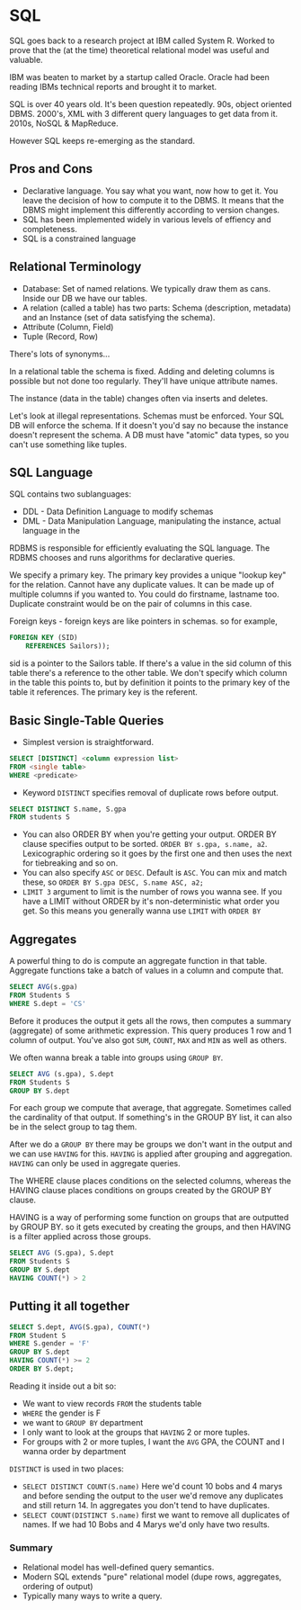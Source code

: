 # SQL

SQL goes back to a research project at IBM called System R. Worked to prove that the (at the time) theoretical relational model was useful and valuable.

IBM was beaten to market by a startup called Oracle. Oracle had been reading IBMs technical reports and brought it to market. 

SQL is over 40 years old. It's been question repeatedly. 90s, object oriented DBMS. 2000's, XML with 3 different query languages to get data from it. 2010s, NoSQL & MapReduce.

However SQL keeps re-emerging as the standard.

## Pros and Cons

- Declarative language. You say what you want, now how to get it. You leave the decision of how to compute it to the DBMS. It means that the DBMS might implement this differently according to version changes.
- SQL has been implemented widely in various levels of effiency and completeness.
- SQL is a constrained language

## Relational Terminology

- Database: Set of named relations. We typically draw them as cans. Inside our DB we have our tables.
- A relation (called a table) has two parts: Schema (description, metadata) and an Instance (set of data satisfying the schema).
- Attribute (Column, Field)
- Tuple (Record, Row)

There's lots of synonyms...

In a relational table the schema is fixed. Adding and deleting columns is possible but not done too regularly. They'll have unique attribute names.

The instance (data in the table) changes often via inserts and deletes.

Let's look at illegal representations. Schemas must be enforced. Your SQL DB will enforce the schema. If it doesn't you'd say no because the instance doesn't represent the schema. A DB must have "atomic" data types, so you can't use something like tuples.

## SQL Language

SQL contains two sublanguages:
- DDL - Data Definition Language to modify schemas
- DML - Data Manipulation Language, manipulating the instance, actual language in the

RDBMS is responsible for efficiently evaluating the SQL language. The RDBMS chooses and runs algorithms for declarative queries.

We specify a primary key. The primary key provides a unique "lookup key" for the relation. Cannot have any duplicate values. It can be made up of multiple columns if you wanted to. You could do firstname, lastname too. Duplicate constraint would be on the pair of columns in this case.

Foreign keys - foreign keys are like pointers in schemas. so for example,

```SQL
FOREIGN KEY (SID)
    REFERENCES Sailors));
```

sid is a pointer to the Sailors table. If there's a value in the sid column of this table there's a reference to the other table. We don't specify which column in the table this points to, but by definition it points to the primary key of the table it references. The primary key is the referent.

## Basic Single-Table Queries

- Simplest version is straightforward.

```SQL
SELECT [DISTINCT] <column expression list>
FROM <single table>
WHERE <predicate>
```

- Keyword `DISTINCT` specifies removal of duplicate rows before output. 

```SQL
SELECT DISTINCT S.name, S.gpa
FROM students S
```

- You can also ORDER BY when you're getting your output. ORDER BY clause specifies output to be sorted. `ORDER BY s.gpa, s.name, a2`. Lexicographic ordering so it goes by the first one and then uses the next for tiebreaking and so on.
- You can also specify `ASC` or `DESC`. Default is `ASC`. You can mix and match these, so `ORDER BY S.gpa DESC, S.name ASC, a2;`
- `LIMIT 3` argument to limit is the number of rows you wanna see. If you have a LIMIT without ORDER by it's non-deterministic what order you get. So this means you generally wanna use `LIMIT` with `ORDER BY`

## Aggregates

A powerful thing to do is compute an aggregate function in that table. Aggregate functions take a batch of values in a column and compute that. 

```SQL
SELECT AVG(s.gpa)
FROM Students S
WHERE S.dept = 'CS'
```

Before it produces the output it gets all the rows, then computes a summary (aggregate) of some arithmetic expression. This query produces 1 row and 1 column of output. You've also got `SUM`, `COUNT`, `MAX` and `MIN` as well as others.

We often wanna break a table into groups using `GROUP BY`. 
```SQL
SELECT AVG (s.gpa), S.dept
FROM Students S
GROUP BY S.dept
```

For each group we compute that average, that aggregate. Sometimes called the cardinality of that output. If something's in the GROUP BY list, it can also be in the select group to tag them.

After we do a `GROUP BY` there may be groups we don't want in the output and we can use `HAVING` for this. `HAVING` is applied after grouping and aggregation. `HAVING` can only be used in aggregate queries. 

The WHERE clause places conditions on the selected columns, whereas the HAVING clause places conditions on groups created by the GROUP BY clause.

HAVING is a way of performing some function on groups that are outputted by GROUP BY. so it gets executed by creating the groups, and then HAVING is a filter applied across those groups.

```SQL
SELECT AVG (S.gpa), S.dept
FROM Students S
GROUP BY S.dept
HAVING COUNT(*) > 2
```

## Putting it all together

```SQL
SELECT S.dept, AVG(S.gpa), COUNT(*)
FROM Student S
WHERE S.gender = 'F'
GROUP BY S.dept
HAVING COUNT(*) >= 2
ORDER BY S.dept;
```

Reading it inside out a bit so:
- We want to view records `FROM` the students table
- `WHERE` the gender is F
- we want to `GROUP BY` department
- I only want to look at the groups that `HAVING` 2 or more tuples.
- For groups with 2 or more tuples, I want the `AVG` GPA, the COUNT and I wanna order by department

`DISTINCT` is used in two places:

- `SELECT DISTINCT COUNT(S.name)` Here we'd count 10 bobs and 4 marys and before sending the output to the user we'd remove any duplicates and still return 14. In aggregates you don't tend to have duplicates.
- `SELECT COUNT(DISTINCT S.name)` first we want to remove all duplicates of names. If we had 10 Bobs and 4 Marys we'd only have two results.

### Summary

- Relational model has well-defined query semantics.
- Modern SQL extends "pure" relational model (dupe rows, aggregates, ordering of output)
- Typically many ways to write a query.
